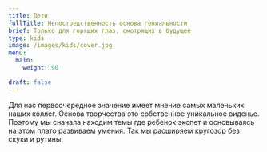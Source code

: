 ```yaml
---
title: Дети
fullTitle: Непостредственность основа гениальности
brief: Только для горящих глаз, смотрящих в будущее
type: kids
image: /images/kids/cover.jpg
menu:
  main:
    weight: 90

draft: false
---
```


Для нас первоочередное значение имеет мнение самых маленьких наших коллег. 
Основа творчества это собственное уникальное виденье. Поэтому мы сначала находим темы где ребенок экспет и основываясь на этом плато развиваем умения.
Так мы расширяем кругозор без скуки и рутины.